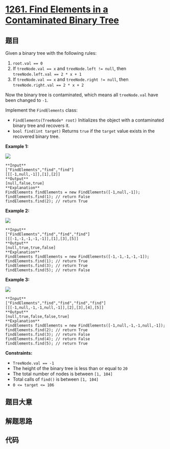 # [1261. Find Elements in a Contaminated Binary Tree](https://leetcode.com/problems/find-elements-in-a-contaminated-binary-tree)

## 题目

Given a binary tree with the following rules:

  1. `root.val == 0`
  2. If `treeNode.val == x` and `treeNode.left != null`, then `treeNode.left.val == 2 * x + 1`
  3. If `treeNode.val == x` and `treeNode.right != null`, then `treeNode.right.val == 2 * x + 2`

Now the binary tree is contaminated, which means all `treeNode.val` have been
changed to `-1`.

Implement the `FindElements` class:

  * `FindElements(TreeNode* root)` Initializes the object with a contaminated binary tree and recovers it.
  * `bool find(int target)` Returns `true` if the `target` value exists in the recovered binary tree.



**Example 1:**

![](https://assets.leetcode.com/uploads/2019/11/06/untitled-diagram-4-1.jpg)

    
    
    **Input**
    ["FindElements","find","find"]
    [[[-1,null,-1]],[1],[2]]
    **Output**
    [null,false,true]
    **Explanation**
    FindElements findElements = new FindElements([-1,null,-1]); 
    findElements.find(1); // return False 
    findElements.find(2); // return True 

**Example 2:**

![](https://assets.leetcode.com/uploads/2019/11/06/untitled-diagram-4.jpg)

    
    
    **Input**
    ["FindElements","find","find","find"]
    [[[-1,-1,-1,-1,-1]],[1],[3],[5]]
    **Output**
    [null,true,true,false]
    **Explanation**
    FindElements findElements = new FindElements([-1,-1,-1,-1,-1]);
    findElements.find(1); // return True
    findElements.find(3); // return True
    findElements.find(5); // return False

**Example 3:**

![](https://assets.leetcode.com/uploads/2019/11/07/untitled-diagram-4-1-1.jpg)

    
    
    **Input**
    ["FindElements","find","find","find","find"]
    [[[-1,null,-1,-1,null,-1]],[2],[3],[4],[5]]
    **Output**
    [null,true,false,false,true]
    **Explanation**
    FindElements findElements = new FindElements([-1,null,-1,-1,null,-1]);
    findElements.find(2); // return True
    findElements.find(3); // return False
    findElements.find(4); // return False
    findElements.find(5); // return True
    



**Constraints:**

  * `TreeNode.val == -1`
  * The height of the binary tree is less than or equal to `20`
  * The total number of nodes is between `[1, 104]`
  * Total calls of `find()` is between `[1, 104]`
  * `0 <= target <= 106`


## 题目大意

## 解题思路

## 代码

```javascript

```
